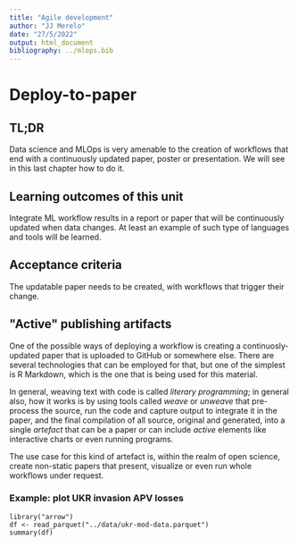 ```yaml
---
title: "Agile development"
author: "JJ Merelo"
date: "27/5/2022"
output: html_document
bibliography: ../mlops.bib
---
```



# Deploy-to-paper

## TL;DR

Data science and MLOps is very amenable to the creation of workflows that end
with a continuously updated paper, poster or presentation. We will see in this
last chapter how to do it.

## Learning outcomes of this unit

Integrate ML workflow results in a report or paper that will be continuously
updated when data changes. At least an example of such type of languages and
tools will be learned.

## Acceptance criteria

The updatable paper needs to be created, with workflows that trigger their
change.

## "Active" publishing artifacts

One of the possible ways of deploying a workflow is creating a
continuosly-updated paper that is uploaded to GitHub or somewhere else. There
are several technologies that can be employed for that, but one of the simplest
is R Markdown, which is the one that is being used for this material.

In general, weaving text with code is called *literary programming*; in general
also, how it works is by using tools called *weave* or *unweave* that
pre-process the source, run the code and capture output to integrate it in the
paper, and the final compilation of all source, original and generated, into a
single *artefact* that can be a paper or can include *active* elements like
interactive charts or even running programs.

The use case for this kind of artefact is, within the realm of open science,
create non-static papers that present, visualize or even run whole workflows
under request.

### Example: plot UKR invasion APV losses

```{r tanks}
library("arrow")
df <- read_parquet("../data/ukr-mod-data.parquet")
summary(df)
```
